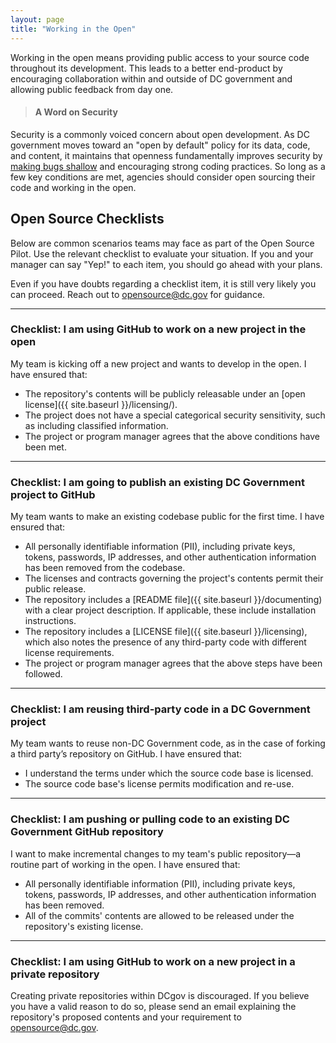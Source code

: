 ```yaml
---
layout: page
title: "Working in the Open"
---
```


Working in the open means providing public access to your source code throughout its development. This leads to a better end-product by encouraging collaboration within and outside of DC government and allowing public feedback from day one.

> #### A Word on Security
Security is a commonly voiced concern about open development. As DC government moves toward an "open by default" policy for its data, code, and content, it maintains that openness fundamentally improves security by [making bugs shallow](https://en.wikipedia.org/wiki/Linus%27s_Law) and encouraging strong coding practices. So long as a few key conditions are met, agencies should consider open sourcing their code and working in the open.

## Open Source Checklists

Below are common scenarios teams may face as part of the Open Source Pilot. Use the relevant checklist to evaluate your situation. If you and your manager can say "Yep!" to each item, you should go ahead with your plans.

Even if you have doubts regarding a checklist item, it is still very likely you can proceed. Reach out to [opensource@dc.gov](mailto:opensource@dc.gov) for guidance.

---

### Checklist: I am using GitHub to work on a new project in the open

My team is kicking off a new project and wants to develop in the open. I have ensured that:

- The repository's contents will be publicly releasable under an [open license]({{ site.baseurl }}/licensing/).
- The project does not have a special categorical security sensitivity, such as including classified information.
- The project or program manager agrees that the above conditions have been met.

---

### Checklist: I am going to publish an existing DC Government project to GitHub

My team wants to make an existing codebase public for the first time. I have ensured that:

- All personally identifiable information (PII), including private keys, tokens, passwords, IP addresses, and other authentication information has been removed from the codebase.
- The licenses and contracts governing the project's contents permit their public release.
- The repository includes a [README file]({{ site.baseurl }}/documenting) with a clear project description. If applicable, these include installation instructions.
- The repository includes a [LICENSE file]({{ site.baseurl }}/licensing), which also notes the presence of any third-party code with different license requirements.
- The project or program manager agrees that the above steps have been followed.

---

### Checklist: I am reusing third-party code in a DC Government project

My team wants to reuse non-DC Government code, as in the case of forking a third party’s repository on GitHub. I have ensured that:

- I understand the terms under which the source code base is licensed.
- The source code base's license permits modification and re-use.

---

### Checklist: I am pushing or pulling code to an existing DC Government GitHub repository

I want to make incremental changes to my team's public repository—a routine part of working in the open. I have ensured that:

- All personally identifiable information (PII), including private keys, tokens, passwords, IP addresses, and other authentication information has been removed.
- All of the commits' contents are allowed to be released under the repository's existing license.

---

### Checklist: I am using GitHub to work on a new project in a private repository

Creating private repositories within DCgov is discouraged. If you believe you have a valid reason to do so, please send an email explaining the repository's proposed contents and your requirement to [opensource@dc.gov](mailto:opensource@dc.gov).
